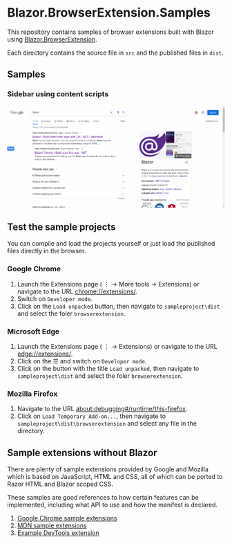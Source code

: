 ﻿# Blazor.BrowserExtension.Samples

This repository contains samples of browser extensions built with Blazor using [Blazor.BrowserExtension](https://github.com/mingyaulee/Blazor.BrowserExtension).

Each directory contains the source file in `src` and the published files in `dist`.

## Samples

### Sidebar using content scripts
![Sidebar Demo](SidebarUsingContentScripts/Demo.gif)

## Test the sample projects
You can compile and load the projects yourself or just load the published files directly in the browser.

### Google Chrome
1. Launch the Extensions page ( ⋮ → More tools → Extensions) or navigate to the URL [chrome://extensions/](chrome://extensions/).
2. Switch on `Developer mode`.
3. Click on the `Load unpacked` button, then navigate to `sampleproject\dist` and select the foler `browserextension`.

### Microsoft Edge
1. Launch the Extensions page ( ⋮ → Extensions) or navigate to the URL [edge://extensions/](edge://extensions/).
2. Click on the ☰ and switch on `Developer mode`.
3. Click on the button with the title `Load unpacked`, then navigate to `sampleproject\dist` and select the foler `browserextension`.

### Mozilla Firefox
1. Navigate to the URL [about:debugging#/runtime/this-firefox](about:debugging#/runtime/this-firefox).
2. Click on `Load Temporary Add-on...`, then navigate to `sampleproject\dist\browserextension` and select any file in the directory.

## Sample extensions without Blazor
There are plenty of sample extensions provided by Google and Mozilla which is based on JavaScript, HTML and CSS, all of which can be ported to Razor HTML and Blazor scoped CSS.

These samples are good references to how certain features can be implemented, including what API to use and how the manifest is declared.

1. [Google Chrome sample extensions](https://github.com/GoogleChrome/chrome-extensions-samples/tree/main/mv2-archive)
2. [MDN sample extensions](https://github.com/mdn/webextensions-examples)
3. [Example DevTools extension](https://github.com/firefox-devtools/extension-examples)
